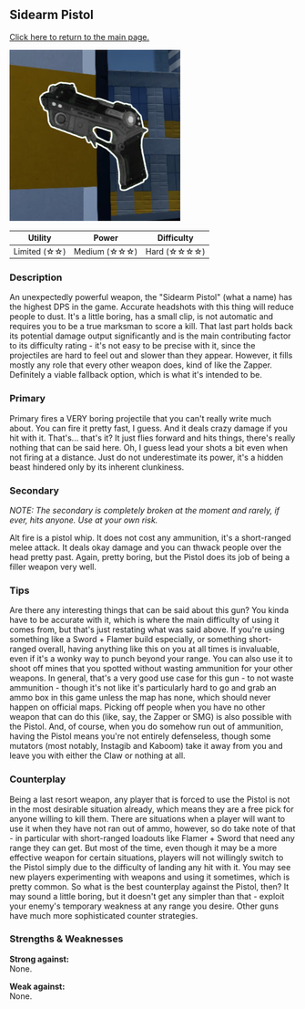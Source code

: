## Sidearm Pistol

[Click here to return to the main page.](Weapons-Guide.md)

<img src="../images/weapons/weaponsguide/pistol.png" height="300px"/>

| Utility | Power | Difficulty |
|---------------|---------------|----------------|
| Limited (☆☆) | Medium (☆☆☆) | Hard (☆☆☆☆) |

### Description

An unexpectedly powerful weapon, the "Sidearm Pistol" (what a name) has the highest DPS in the game. Accurate headshots with this thing will reduce people to dust. It's a little boring, has a small clip, is not automatic and requires you to be a true marksman to score a kill. That last part holds back its potential damage output significantly and is the main contributing factor to its difficulty rating - it's not easy to be precise with it, since the projectiles are hard to feel out and slower than they appear. However, it fills mostly any role that every other weapon does, kind of like the Zapper. Definitely a viable fallback option, which is what it's intended to be.

### Primary

Primary fires a VERY boring projectile that you can't really write much about. You can fire it pretty fast, I guess. And it deals crazy damage if you hit with it. That's... that's it? It just flies forward and hits things, there's really nothing that can be said here. Oh, I guess lead your shots a bit even when not firing at a distance. Just do not underestimate its power, it's a hidden beast hindered only by its inherent clunkiness.

### Secondary

*NOTE: The secondary is completely broken at the moment and rarely, if ever, hits anyone. Use at your own risk.*

Alt fire is a pistol whip. It does not cost any ammunition, it's a short-ranged melee attack. It deals okay damage and you can thwack people over the head pretty past. Again, pretty boring, but the Pistol does its job of being a filler weapon very well.

### Tips

Are there any interesting things that can be said about this gun? You kinda have to be accurate with it, which is where the main difficulty of using it comes from, but that's just restating what was said above. If you're using something like a Sword + Flamer build especially, or something short-ranged overall, having anything like this on you at all times is invaluable, even if it's a wonky way to punch beyond your range. You can also use it to shoot off mines that you spotted without wasting ammunition for your other weapons. In general, that's a very good use case for this gun - to not waste ammunition - though it's not like it's particularly hard to go and grab an ammo box in this game unless the map has none, which should never happen on official maps. Picking off people when you have no other weapon that can do this (like, say, the Zapper or SMG) is also possible with the Pistol. And, of course, when you do somehow run out of ammunition, having the Pistol means you're not entirely defenseless, though some mutators (most notably, Instagib and Kaboom) take it away from you and leave you with either the Claw or nothing at all.

### Counterplay

Being a last resort weapon, any player that is forced to use the Pistol is not in the most desirable situation already, which means they are a free pick for anyone willing to kill them. There are situations when a player will want to use it when they have not ran out of ammo, however, so do take note of that - in particular with short-ranged loadouts like Flamer + Sword that need any range they can get. But most of the time, even though it may be a more effective weapon for certain situations, players will not willingly switch to the Pistol simply due to the difficulty of landing any hit with it. You may see new players experimenting with weapons and using it sometimes, which is pretty common. So what is the best counterplay against the Pistol, then? It may sound a little boring, but it doesn't get any simpler than that - exploit your enemy's temporary weakness at any range you desire. Other guns have much more sophisticated counter strategies.

### Strengths & Weaknesses

**Strong against:** <br/>None.

**Weak against:** <br/>None.
